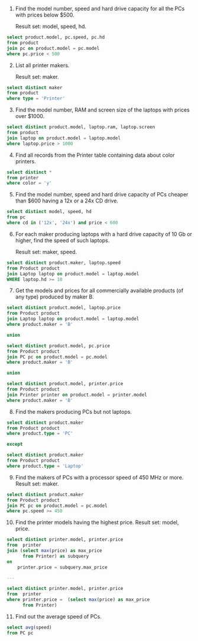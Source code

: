 1.  Find the model number, speed and hard drive capacity for all the PCs with prices below $500.

    Result set: model, speed, hd.

```sql
select product.model, pc.speed, pc.hd
from product
join pc on product.model = pc.model
where pc.price < 500
```

2. List all printer makers.

   Result set: maker.

```sql
select distinct maker
from product
where type = 'Printer'
```

3. Find the model number, RAM and screen size of the laptops with prices over $1000.

```sql
select distinct product.model, laptop.ram, laptop.screen
from product
join laptop on product.model = laptop.model
where laptop.price > 1000
```

4. Find all records from the Printer table containing data about color printers.

```sql
select distinct *
from printer
where color = 'y'
```

5. Find the model number, speed and hard drive capacity of PCs cheaper than $600 having a 12x or a 24x CD drive.

```sql
select distinct model, speed, hd
from pc
where cd in ('12x', '24x') and price < 600
```

6. For each maker producing laptops with a hard drive capacity of 10 Gb or higher, find the speed of such laptops.

   Result set: maker, speed.

```sql
select distinct product.maker, laptop.speed
from Product product
join Laptop laptop on product.model = laptop.model
WHERE laptop.hd >= 10
```

7. Get the models and prices for all commercially available products (of any type) produced by maker B.

```sql
select distinct product.model, laptop.price
from Product product
join Laptop laptop on product.model = laptop.model
where product.maker = 'B'

union

select distinct product.model, pc.price
from Product product
join PC pc on product.model = pc.model
where product.maker = 'B'

union

select distinct product.model, printer.price
from Product product
join Printer printer on product.model = printer.model
where product.maker = 'B'
```

8. Find the makers producing PCs but not laptops.

```sql
select distinct product.maker
from Product product
where product.type = 'PC'

except

select distinct product.maker
from Product product
where product.type = 'Laptop'
```

9. Find the makers of PCs with a processor speed of 450 MHz or more. Result set: maker.

```sql
select distinct product.maker
from Product product
join PC pc on product.model = pc.model
where pc.speed >= 450
```

10. Find the printer models having the highest price. Result set: model, price.

```sql
select distinct printer.model, printer.price
from  printer
join (select max(price) as max_price
	  from Printer) as subquery
on
	printer.price = subquery.max_price

---

select distinct printer.model, printer.price
from  printer
where printer.price =  (select max(price) as max_price
	  from Printer)
```

11. Find out the average speed of PCs.

```sql
select avg(speed)
from PC pc
```
